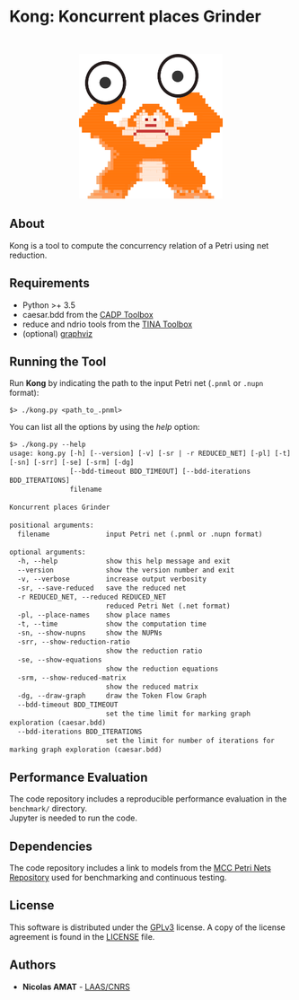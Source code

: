 # Kong: Koncurrent places Grinder

<br />
<p align="center">
  <a href="https://github.com/nicolasAmat/Kong">
    <img src="logo.png" alt="Logo" width="256" height="258">
  </a>
</p>

## About

Kong is a tool to compute the concurrency relation of a Petri using net reduction.

## Requirements

+ Python >+ 3.5
+ caesar.bdd from the [CADP Toolbox](https://cadp.inria.fr/)
+ reduce and ndrio tools from the [TINA Toolbox](http://projects.laas.fr/tina/)
+ (optional) [graphviz](https://pypi.org/project/graphviz/)

## Running the Tool

Run **Kong** by indicating the path to the input Petri net (`.pnml` or `.nupn` format):
```
$> ./kong.py <path_to_.pnml>
```

You can list all the options by using the *help* option:
```
$> ./kong.py --help
usage: kong.py [-h] [--version] [-v] [-sr | -r REDUCED_NET] [-pl] [-t] [-sn] [-srr] [-se] [-srm] [-dg]
               [--bdd-timeout BDD_TIMEOUT] [--bdd-iterations BDD_ITERATIONS]
               filename

Koncurrent places Grinder

positional arguments:
  filename              input Petri net (.pnml or .nupn format)

optional arguments:
  -h, --help            show this help message and exit
  --version             show the version number and exit
  -v, --verbose         increase output verbosity
  -sr, --save-reduced   save the reduced net
  -r REDUCED_NET, --reduced REDUCED_NET
                        reduced Petri Net (.net format)
  -pl, --place-names    show place names
  -t, --time            show the computation time
  -sn, --show-nupns     show the NUPNs
  -srr, --show-reduction-ratio
                        show the reduction ratio
  -se, --show-equations
                        show the reduction equations
  -srm, --show-reduced-matrix
                        show the reduced matrix
  -dg, --draw-graph     draw the Token Flow Graph
  --bdd-timeout BDD_TIMEOUT
                        set the time limit for marking graph exploration (caesar.bdd)
  --bdd-iterations BDD_ITERATIONS
                        set the limit for number of iterations for marking graph exploration (caesar.bdd)
```

## Performance Evaluation

The code repository includes a reproducible performance evaluation in the `benchmark/` directory.  
Jupyter is needed to run the code.

## Dependencies

The code repository includes a link to models from the [MCC Petri Nets
Repository](https://pnrepository.lip6.fr/) used for benchmarking and
continuous testing.

## License

This software is distributed under the
[GPLv3](https://www.gnu.org/licenses/gpl-3.0.en.html) license.
A copy of the license agreement is found in the [LICENSE](./LICENSE) file.

## Authors

+ **Nicolas AMAT** -  [LAAS/CNRS](https://www.laas.fr/)